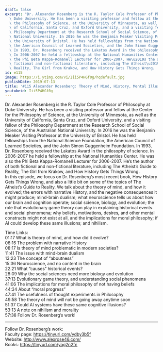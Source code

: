 ```yaml
---
draft: false
excerpt: "Dr. Alexander Rosenberg is the R. Taylor Cole Professor of Philosophy at\
  \ Duke University. He has been a visiting professor and fellow at the Center for\
  \ the Philosophy of Science, at the University of Minnesota, as well as the University\
  \ of California, Santa Cruz, and Oxford University, and a visiting fellow of the\
  \ Philosophy Department at the Research School of Social Science, of the Australian\
  \ National University. In 2016 he was the Benjamin Meaker Visiting Professor at\
  \ the University of Bristol. He has held fellowships from the National Science Foundation,\
  \ the American Council of Learned Societies, and the John Simon Guggenheim Foundation.\
  \ In 1993, Dr. Rosenberg received the Lakatos Award in the philosophy of science.\
  \ In 2006-2007 he held a fellowship at the National Humanities Center. He was also\
  \ the Phi Beta Kappa-Romanell Lecturer for 2006-2007. He\u2019s the author of both\
  \ fictional and non-fictional literature, including The Atheist\u2019s Guide to\
  \ Reality, The Girl from Krakow, and How History Gets Things Wrong.  "
id: e115
image: https://i.ytimg.com/vi/Iii5P4HGf0g/hqdefault.jpg
publishDate: 2019-07-13
title: '#115 Alexander Rosenberg: Theory of Mind, History, Mental Illusions, and Nihilism'
youtubeid: Iii5P4HGf0g
---
```

Dr. Alexander Rosenberg is the R. Taylor Cole Professor of Philosophy at Duke University. He has been a visiting professor and fellow at the Center for the Philosophy of Science, at the University of Minnesota, as well as the University of California, Santa Cruz, and Oxford University, and a visiting fellow of the Philosophy Department at the Research School of Social Science, of the Australian National University. In 2016 he was the Benjamin Meaker Visiting Professor at the University of Bristol. He has held fellowships from the National Science Foundation, the American Council of Learned Societies, and the John Simon Guggenheim Foundation. In 1993, Dr. Rosenberg received the Lakatos Award in the philosophy of science. In 2006-2007 he held a fellowship at the National Humanities Center. He was also the Phi Beta Kappa-Romanell Lecturer for 2006-2007. He’s the author of both fictional and non-fictional literature, including The Atheist’s Guide to Reality, The Girl from Krakow, and How History Gets Things Wrong.  
In this episode, we focus on Dr. Rosenberg’s most recent book, How History Gets Things Wrong, and also a little bit on some of the topics of The Atheist’s Guide to Reality. We talk about the theory of mind, and how it evolved; the errors with narrative History, and the negative consequences it might produce; mind-brain dualism; what neuroscience tells us about how our brain and cognition operate; social science, biology, and evolution; the role that evolutionary game theory can play in explaining historical events and social phenomena; why beliefs, motivations, desires, and other mental constructs might not exist at all, and the implications for moral philosophy; if AI could develop these same illusions; and nihilism.

Time Links:  
01:17  What is theory of mind, and how did it evolve?  
06:16  The problem with narrative History                      
08:17  Is theory of mind problematic in modern societies?                  
11:41  The issue with mind-brain dualism               
13:23  The concept of “aboutness”             
15:36  Neuroscience, and no content in the brain      
22.21  What “causes” historical events?  
28:09  Why the social sciences need more biology and evolution    
37:13  Evolutionary game theory, and understanding social phenomena        
41:06  The implications for moral philosophy of not having beliefs   
44:34  About “moral progress”  
47:41  The usefulness of thought experiments in Philosophy  
49:58  The theory of mind will not be going away anytime soon  
51:37  Could AI systems have these same cognitive illusions?  
53:13  A note on nihilism and morality  
57:38  Follow Dr. Rosenberg’s work!    

---

Follow Dr. Rosenberg’s work:  
Faculty page: https://tinyurl.com/ydby3b5f  
Website: http://www.alexrose46.com/  
Books: https://tinyurl.com/yag2n2fn
